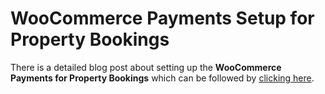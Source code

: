 # WooCommerce Payments Setup for Property Bookings

There is a detailed blog post about setting up the **WooCommerce Payments for Property Bookings** which can be followed by [clicking here](https://inspirythemes.com/woocommerce-payments-setup-for-property-bookings/).
